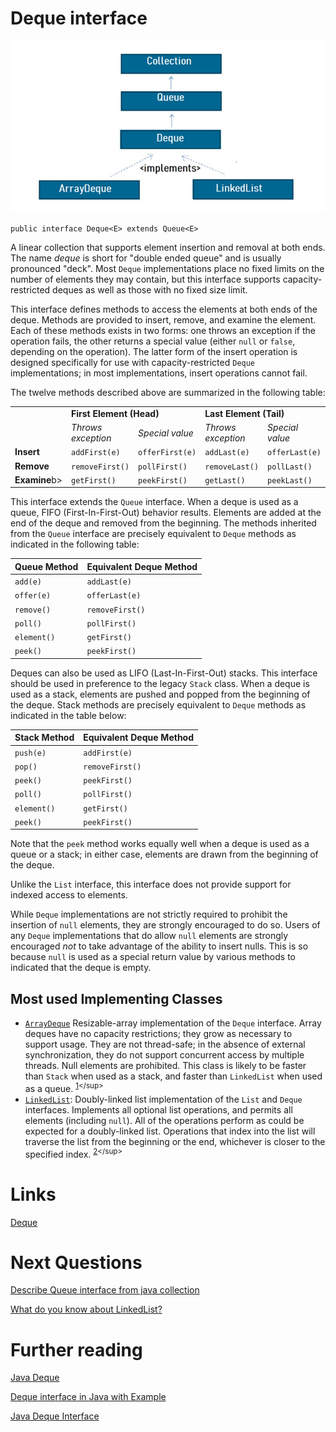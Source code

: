 # Deque interface
![](./res/deque_interface_java.jpeg "Deque interface")

```
public interface Deque<E> extends Queue<E>
```

A linear collection that supports element insertion and removal at both ends. The name *deque* is short for "double ended queue" and is usually pronounced "deck". Most `Deque` implementations place no fixed limits on the number of elements they may contain, but this interface supports capacity-restricted deques as well as those with no fixed size limit. 

This interface defines methods to access the elements at both ends of the deque. Methods are provided to insert, remove, and examine the element. Each of these methods exists in two forms: one throws an exception if the operation fails, the other returns a special value (either `null` or `false`, depending on the operation). The latter form of the insert operation is designed specifically for use with capacity-restricted `Deque` implementations; in most implementations, insert operations cannot fail.

The twelve methods described above are summarized in the following table: 
<table>
  <tr>
    <td></td>
    <td colspan="2"><b>First Element (Head)</b></td>
    <td colspan="2"><b>Last Element (Tail)</b></td>
  </tr>
  <tr>
    <td></td>
    <td><em>Throws exception</em></td>
    <td><em>Special value</em></td>
    <td><em>Throws exception</em></td>
    <td><em>Special value</em></td>
  </tr>
  <tr>
    <td><b>Insert</b></td>
    <td><code>addFirst(e)</code></td>
    <td><code>offerFirst(e)</code></td>
    <td><code>addLast(e)</code></td>
    <td><code>offerLast(e)</code></td>
  </tr>
  <tr>
    <td><b>Remove</b></td>
    <td><code>removeFirst()</code></td>
    <td><code>pollFirst()</code></td>
    <td><code>removeLast()</code></td>
    <td><code>pollLast()</code></td>
  </tr>
   <tr>
    <td><b>Examine</b>b></td>
    <td><code>getFirst()</code></td>
    <td><code>peekFirst()</code></td>
    <td><code>getLast()</code></td>
    <td><code>peekLast()</code></td>
  </tr>
</table>

This interface extends the `Queue` interface. When a deque is used as a queue, FIFO (First-In-First-Out) behavior results. Elements are added at the end of the deque and removed from the beginning. The methods inherited from the `Queue` interface are precisely equivalent to `Deque` methods as indicated in the following table: 

| **Queue Method** | **Equivalent Deque Method**  |
|---|---|
| `add(e)`  | `addLast(e)` |
| `offer(e)`  | `offerLast(e)` |
| `remove()`  | `removeFirst()` |
| `poll()`  | `pollFirst()` |
| `element()`  | `getFirst()` |
| `peek()`  | `peekFirst()` |

Deques can also be used as LIFO (Last-In-First-Out) stacks. This interface should be used in preference to the legacy `Stack` class. When a deque is used as a stack, elements are pushed and popped from the beginning of the deque. Stack methods are precisely equivalent to `Deque` methods as indicated in the table below: 

| **Stack Method** | **Equivalent Deque Method**  |
|---|---|
| `push(e)`  | `addFirst(e)` |
| `pop()`  | `removeFirst()` |
| `peek()`  | `peekFirst()` |
| `poll()`  | `pollFirst()` |
| `element()`  | `getFirst()` |
| `peek()`  | `peekFirst()` |

Note that the `peek` method works equally well when a deque is used as a queue or a stack; in either case, elements are drawn from the beginning of the deque.

Unlike the `List` interface, this interface does not provide support for indexed access to elements. 

While `Deque` implementations are not strictly required to prohibit the insertion of `null` elements, they are strongly encouraged to do so. Users of any `Deque` implementations that do allow `null` elements are strongly encouraged *not* to take advantage of the ability to insert nulls. This is so because `null` is used as a special return value by various methods to indicated that the deque is empty. 

## Most used Implementing Classes
- [`ArrayDeque`](https://docs.oracle.com/javase/8/docs/api/java/util/ArrayDeque.html) Resizable-array implementation of the `Deque` interface. Array deques have no capacity restrictions; they grow as necessary to support usage. They are not thread-safe; in the absence of external synchronization, they do not support concurrent access by multiple threads. Null elements are prohibited. This class is likely to be faster than `Stack` when used as a stack, and faster than `LinkedList` when used as a queue. <sup>[1](https://docs.oracle.com/javase/8/docs/api/java/util/ArrayDeque.html#:~:text=Resizable%2Darray%20implementation,as%20a%20queue.)</sup>
- [`LinkedList`](https://docs.oracle.com/javase/7/docs/api/java/util/LinkedList.html): Doubly-linked list implementation of the `List` and `Deque` interfaces. Implements all optional list operations, and permits all elements (including `null`). All of the operations perform as could be expected for a doubly-linked list. Operations that index into the list will traverse the list from the beginning or the end, whichever is closer to the specified index. <sup>[2](https://docs.oracle.com/javase/7/docs/api/java/util/LinkedList.html#:~:text=Doubly%2Dlinked%20list,the%20specified%20index.)</sup>

# Links
[Deque](https://docs.oracle.com/javase/8/docs/api/java/util/Deque.html)

# Next Questions
[Describe Queue interface from java collection](https://github.com/Kirchhoff-/Android-Interview-Questions/blob/master/Java/Describe%20Queue%20interface%20from%20java%20collection.md)

[What do you know about LinkedList?](https://github.com/Kirchhoff-/Android-Interview-Questions/blob/master/Java/What%20do%20you%20know%20about%20LinkedList.md)
  
# Further reading
[Java Deque](https://jenkov.com/tutorials/java-collections/deque.html)

[Deque interface in Java with Example](https://www.geeksforgeeks.org/deque-interface-java-example/)

[Java Deque Interface](https://codegym.cc/groups/posts/java-deque)
